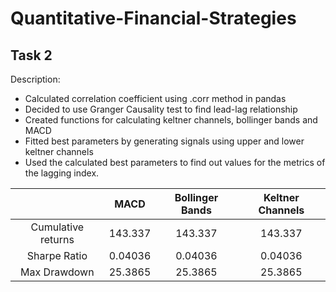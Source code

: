 # Quantitative-Financial-Strategies

## Task 2

Description:
* Calculated correlation coefficient using .corr method in pandas
* Decided to use Granger Causality test to find lead-lag relationship
* Created functions for calculating keltner channels, bollinger bands and MACD
* Fitted best parameters by generating signals using upper and lower keltner channels
* Used the calculated best parameters to find out values for the metrics of the lagging index.

|                    |  MACD   | Bollinger Bands | Keltner Channels |
|:------------------:|:-------:|:---------------:|:----------------:|
| Cumulative returns | 143.337 |     143.337     |     143.337      |
|    Sharpe Ratio    | 0.04036 |     0.04036     |     0.04036      |
|    Max Drawdown    | 25.3865 |     25.3865     |     25.3865      |
